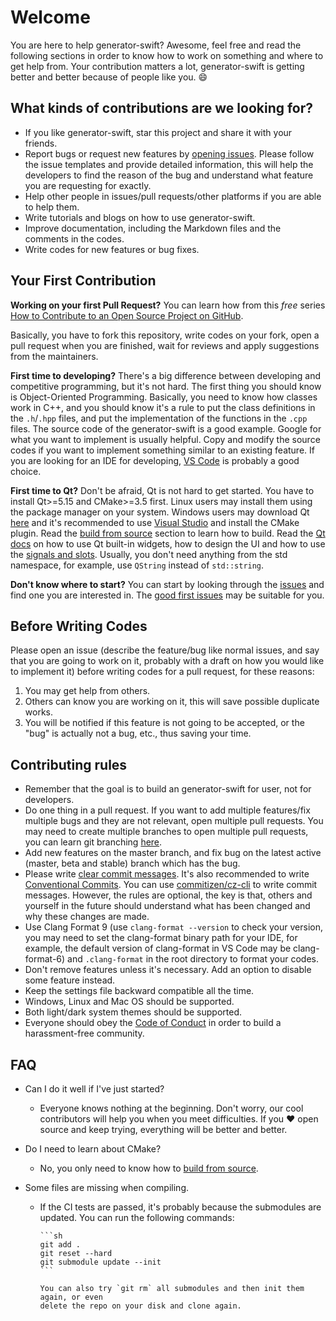 # Welcome

You are here to help generator-swift? Awesome, feel free and read the following sections in
order to know how to work on something and where to get help from. Your contribution
matters a lot, generator-swift is getting better and better because of people like you. :smile:

## What kinds of contributions are we looking for?

- If you like generator-swift, star this project and share it with your friends.
- Report bugs or request new features by
  [opening issues](https://github.com/jmuelbert/generator-swift/issues/new/choose). Please
  follow the issue templates and provide detailed information, this will help the
  developers to find the reason of the bug and understand what feature you are
  requesting for exactly.
- Help other people in issues/pull requests/other platforms if you are able to help
  them.
- Write tutorials and blogs on how to use generator-swift.
- Improve documentation, including the Markdown files and the comments in the codes.
- Write codes for new features or bug fixes.

## Your First Contribution

**Working on your first Pull Request?** You can learn how from this _free_ series
[How to Contribute to an Open Source Project on GitHub](https://app.egghead.io/playlists/how-to-contribute-to-an-open-source-project-on-github).

Basically, you have to fork this repository, write codes on your fork, open a pull
request when you are finished, wait for reviews and apply suggestions from the
maintainers.

**First time to developing?** There's a big difference between developing and
competitive programming, but it's not hard. The first thing you should know is
Object-Oriented Programming. Basically, you need to know how classes work in C++, and
you should know it's a rule to put the class definitions in the `.h`/`.hpp` files, and
put the implementation of the functions in the `.cpp` files. The source code of the
generator-swift is a good example. Google for what you want to implement is usually helpful.
Copy and modify the source codes if you want to implement something similar to an
existing feature. If you are looking for an IDE for developing,
[VS Code](https://code.visualstudio.com/) is probably a good choice.

**First time to Qt?** Don't be afraid, Qt is not hard to get started. You have to
install Qt>=5.15 and CMake>=3.5 first. Linux users may install them using the package
manager on your system. Windows users may download Qt [here](https://www.qt.io/download)
and it's recommended to use [Visual Studio](https://visualstudio.microsoft.com/) and
install the CMake plugin. Read the
[build from source](https://github.com/jmuelbert/geberator-swift) section to learn how to
build. Read the [Qt docs](https://doc.qt.io/) on how to use Qt built-in widgets, how to
design the UI and how to use the
[signals and slots](https://doc.qt.io/qt-5/signalsandslots.html). Usually, you don't
need anything from the std namespace, for example, use `QString` instead of
`std::string`.

**Don't know where to start?** You can start by looking through the
[issues](https://github.com/jmuelbert/geberator-swift/issues) and find one you are interested
in. The
[good first issues](https://github.com/jmuelbert/generator-swift/issues?q=is%3Aissue+is%3Aopen+label%3A%22good+first+issue%22)
may be suitable for you.

## Before Writing Codes

Please open an issue (describe the feature/bug like normal issues, and say that you are
going to work on it, probably with a draft on how you would like to implement it) before
writing codes for a pull request, for these reasons:

1. You may get help from others.
2. Others can know you are working on it, this will save possible duplicate works.
3. You will be notified if this feature is not going to be accepted, or the "bug" is actually not a bug, etc., thus saving your time.

## Contributing rules

- Remember that the goal is to build an generator-swift for user, not for developers.
- Do one thing in a pull request. If you want to add multiple features/fix multiple
  bugs and they are not relevant, open multiple pull requests. You may need to create
  multiple branches to open multiple pull requests, you can learn git branching
  [here](https://learngitbranching.js.org/).
- Add new features on the master branch, and fix bug on the latest active (master,
  beta and stable) branch which has the bug.
- Please write [clear commit messages](https://chris.beams.io/posts/git-commit/). It's
  also recommended to write
  [Conventional Commits](https://www.conventionalcommits.org/). You can use
  [commitizen/cz-cli](https://github.com/commitizen/cz-cli) to write commit messages.
  However, the rules are optional, the key is that, others and yourself in the future
  should understand what has been changed and why these changes are made.
- Use Clang Format 9 (use `clang-format --version` to check your version, you may need
  to set the clang-format binary path for your IDE, for example, the default version
  of clang-format in VS Code may be clang-format-6) and `.clang-format` in the root
  directory to format your codes.
- Don't remove features unless it's necessary. Add an option to disable some feature
  instead.
- Keep the settings file backward compatible all the time.
- Windows, Linux and Mac OS should be supported.
- Both light/dark system themes should be supported.
- Everyone should obey the [Code of Conduct](CODE_OF_CONDUCT.md) in order to build a
  harassment-free community.

## FAQ

- Can I do it well if I've just started?
  - Everyone knows nothing at the beginning. Don't worry, our cool contributors will
    help you when you meet difficulties. If you :heart: open source and keep trying,
    everything will be better and better.
- Do I need to learn about CMake?
  - No, you only need to know how to
    [build from source](https://github.com/jmuelbert/generator-swift).
- Some files are missing when compiling.

  - If the CI tests are passed, it's probably because the submodules are updated.
    You can run the following commands:

        ```sh
        git add .
        git reset --hard
        git submodule update --init
        ```

        You can also try `git rm` all submodules and then init them again, or even
        delete the repo on your disk and clone again.
